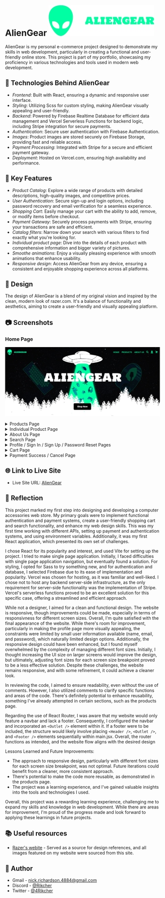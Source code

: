 # AlienGear ![](/public/navbar/NavbarAppIcon.svg)

AlienGear is my personal e-commerce project designed to demonstrate my skills in web development, particularly in creating a functional and user-friendly online store. This project is part of my portfolio, showcasing my proficiency in various technologies and tools used in modern web development.

## 🚀 Technologies Behind AlienGear

- *Frontend*: Built with React, ensuring a dynamic and responsive user interface.
- *Styling*: Utilizing Scss for custom styling, making AlienGear visually appealing and user-friendly.
- *Backend*: Powered by Firebase Realtime Database for efficient data management and Vercel Serverless Functions for backend logic, including Stripe integration for secure payments.
- *Authentication*: Secure user authentication with Firebase Authentication.
- *Images*: Product images are stored securely on Firebase Storage, providing fast and reliable access.
- *Payment Processing*: Integrated with Stripe for a secure and efficient payment gateway.
- *Deployment*: Hosted on Vercel.com, ensuring high availability and performance.

## 🌟 Key Features

- *Product Catalog*: Explore a wide range of products with detailed descriptions, high-quality images, and competitive prices.
- *User Authentication*: Secure sign-up and login options, including password recovery and email verification for a seamless experience.
- *Shopping Cart*: Easily manage your cart with the ability to add, remove, or modify items before checkout.
- *Payment Gateway*: Securely process payments with Stripe, ensuring your transactions are safe and efficient.
- *Catalog filters*: Narrow down your search with various filters to find exactly what you're looking for.
- *Individual product page*: Dive into the details of each product with comprehensive information and bigger variety of pictures.
- *Smoothe animations*: Enjoy a visually pleasing experience with smooth animations that enhance usability.
- *Responsive design*: Access AlienGear from any device, ensuring a consistent and enjoyable shopping experience across all platforms.

## 🎨 Design

The design of AlienGear is a blend of my original vision and inspired by the clean, modern look of razer.com. It's a balance of functionality and aesthetics, aiming to create a user-friendly and visually appealing platform.

## 📷 Screenshots

### Home Page

![](/screenshots/home_page.png)

<details>
<summary>Products Page</summary>

![](/screenshots/product_page.png)

</details>

<details>
<summary>Individual Product Page</summary>

![](/screenshots/individualProduct_page.png)
![](/screenshots/pads_individual_page.png)

</details>

<details>
<summary>About Us Page</summary>

![](/screenshots/about_us_page.png)

</details>

<details>
<summary>Search Page</summary>

![](/screenshots/search_page.png)

</details>

<details>
<summary>Profile / Sign In / Sign Up / Password Reset Pages</summary>

![](/screenshots/profile_page.png)
![](/screenshots/sign_in_page.png)
![](/screenshots/sign_up_page.png)
![](/screenshots/password_reset_page.png)

</details>

<details>
<summary>Cart Page</summary>

![](/screenshots/cart_page.png)

</details>

<details>
<summary>Payment Success / Cancel Page</summary>

![](/screenshots/success_page.png)
![](/screenshots/cancel_page.png)

</details>

## 🌐 Link to Live Site

- Live Site URL: [AlienGear](https://aliengear.vercel.app/)

## 💭 Reflection

This project marked my first step into designing and developing a computer accessories web store. My primary goals were to implement functional authentication and payment systems, create a user-friendly shopping cart and search functionality, and enhance my web design skills. This was my first time working with different APIs, setting up payment and authentication systems, and using environment variables. Additionally, it was my first React application, which presented its own set of challenges.

I chose React for its popularity and interest, and used Vite for setting up the project. I tried to make single page application. Initially, I faced difficulties with single page application navigation, but eventually found a solution. For styling, I opted for Sass to try something new, and for authentication and database, I selected Firebase due to its ease of implementation and popularity. Vercel was chosen for hosting, as it was familiar and well-liked. I chose not to host any backend server-side infrastructure, as the only requirement for server-side functionality was the implementation of Stripe. Vercel's serverless functions proved to be an excellent solution for this specific case, offering a streamlined and efficient approach.

While not a designer, I aimed for a clean and functional design. The website is responsive, though improvements could be made, especially in terms of responsivness for different screen sizes. 
Overall, I'm quite satisfied with the final appearance of the website. While there's room for improvement, particularly in making the profile page more visually appealing, the constraints were limited by small user information available (name, email, and password), which naturally limited design options. Additionally, the responsive design could have been enhanced, but I found myself overwhelmed by the complexity of managing different font sizes. Initially, I thought increasing the UI size on larger screens would improve the design, but ultimately, adjusting font sizes for each screen size breakpoint proved to be a less effective solution. Despite these challenges, the website remains responsive, and with some refinement, it could achieve a cleaner look.

In reviewing the code, I aimed to ensure readability, even without the use of comments. However, I also utilized comments to clarify specific functions and areas of the code. There's definitely potential to enhance reusability, something I've already attempted in certain sections, such as the products page.

Regarding the use of React Router, I was aware that my website would only feature a navbar and lack a footer. Consequently, I configured the navbar and incorporated an ```<Outlet />``` element within it. If a footer were to be included, the structure would likely involve placing ```<Header />```, ```<Outlet />```, and ```<Footer />``` elements sequentially within main.jsx. Overall, the router functions as intended, and the website flow aligns with the desired design

Lessons Learned and Future Improvements:
- The approach to responsive design, particularly with different font sizes for each screen size breakpoint, was not optimal. Future iterations could benefit from a cleaner, more consistent approach.
- There's potential to make the code more reusable, as demonstrated in the products page.
- The project was a learning experience, and I've gained valuable insights into the tools and technologies I used.

Overall, this project was a rewarding learning experience, challenging me to expand my skills and knowledge in web development. While there are areas for improvement, I'm proud of the progress made and look forward to applying these learnings in future projects.

## 📚 Useful resources

- [Razer's webite](https://www.razer.com/store) - Served as a source for design references, and all images featured on my website were sourced from this site.

## 👤 Author

- Gmail - [nick.richardson.4884@gmail.com](mailto:nick.richardson.4884@gmail.com)
- Discord - [@Rikcher](https://discordapp.com/users/259270379942445056)
- Twitter - [@4Rikcher](https://twitter.com/4Rikcher)

